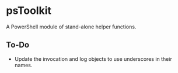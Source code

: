 # psToolkit
A PowerShell module of stand-alone helper functions.




## To-Do
- Update the invocation and log objects to use underscores in their names.



